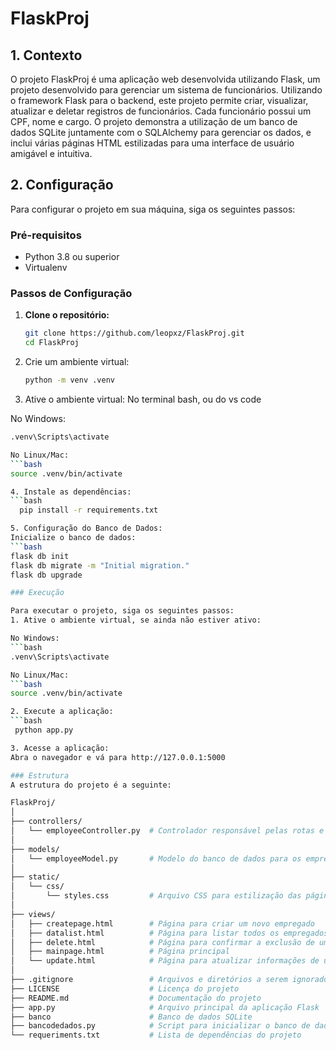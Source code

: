 # FlaskProj

## 1. Contexto

O projeto FlaskProj é uma aplicação web desenvolvida utilizando Flask, um projeto desenvolvido para gerenciar um sistema de funcionários. Utilizando o framework Flask para o backend, este projeto permite criar, visualizar, atualizar e deletar registros de funcionários. Cada funcionário possui um CPF, nome e cargo. O projeto demonstra a utilização de um banco de dados SQLite juntamente com o SQLAlchemy para gerenciar os dados, e inclui várias páginas HTML estilizadas para uma interface de usuário amigável e intuitiva.

## 2. Configuração

Para configurar o projeto em sua máquina, siga os seguintes passos:

### Pré-requisitos

- Python 3.8 ou superior
- Virtualenv

### Passos de Configuração

1. **Clone o repositório:**
   ```bash
   git clone https://github.com/leopxz/FlaskProj.git
   cd FlaskProj

2. Crie um ambiente virtual:
    ```bash
   python -m venv .venv
   
4. Ative o ambiente virtual:
No terminal bash, ou do vs code

No Windows:
 ```bash
.venv\Scripts\activate

No Linux/Mac:
 ```bash
source .venv/bin/activate

4. Instale as dependências:
 ```bash
   pip install -r requirements.txt

5. Configuração do Banco de Dados:
Inicialize o banco de dados:
 ```bash
flask db init
flask db migrate -m "Initial migration."
flask db upgrade

### Execução

Para executar o projeto, siga os seguintes passos:
1. Ative o ambiente virtual, se ainda não estiver ativo:

No Windows:
 ```bash
.venv\Scripts\activate

No Linux/Mac:
 ```bash
source .venv/bin/activate

2. Execute a aplicação:
 ```bash
  python app.py

3. Acesse a aplicação:
Abra o navegador e vá para http://127.0.0.1:5000

### Estrutura
A estrutura do projeto é a seguinte:

FlaskProj/
│
├── controllers/
│   └── employeeController.py  # Controlador responsável pelas rotas e lógica de negócio
│
├── models/
│   └── employeeModel.py       # Modelo do banco de dados para os empregados
│
├── static/
│   └── css/
│       └── styles.css         # Arquivo CSS para estilização das páginas HTML
│
├── views/
│   ├── createpage.html        # Página para criar um novo empregado
│   ├── datalist.html          # Página para listar todos os empregados
│   ├── delete.html            # Página para confirmar a exclusão de um empregado
│   ├── mainpage.html          # Página principal
│   └── update.html            # Página para atualizar informações de um empregado
│
├── .gitignore                 # Arquivos e diretórios a serem ignorados pelo Git
├── LICENSE                    # Licença do projeto
├── README.md                  # Documentação do projeto
├── app.py                     # Arquivo principal da aplicação Flask
├── banco                      # Banco de dados SQLite
├── bancodedados.py            # Script para inicializar o banco de dados
└── requeriments.txt           # Lista de dependências do projeto


